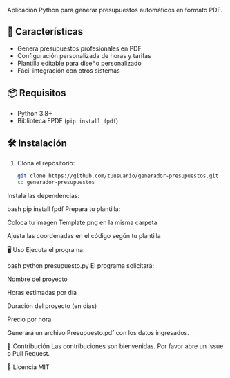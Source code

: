 Aplicación Python para generar presupuestos automáticos en formato PDF.

## 🚀 Características

- Genera presupuestos profesionales en PDF
- Configuración personalizada de horas y tarifas
- Plantilla editable para diseño personalizado
- Fácil integración con otros sistemas

## 📦 Requisitos

- Python 3.8+
- Biblioteca FPDF (`pip install fpdf`)

## 🛠 Instalación

1. Clona el repositorio:
   ```bash
   git clone https://github.com/tuusuario/generador-presupuestos.git
   cd generador-presupuestos
Instala las dependencias:

bash
pip install fpdf
Prepara tu plantilla:

Coloca tu imagen Template.png en la misma carpeta

Ajusta las coordenadas en el código según tu plantilla

🖥 Uso
Ejecuta el programa:

bash
python presupuesto.py
El programa solicitará:

Nombre del proyecto

Horas estimadas por día

Duración del proyecto (en días)

Precio por hora

Generará un archivo Presupuesto.pdf con los datos ingresados.

🤝 Contribución
Las contribuciones son bienvenidas. Por favor abre un Issue o Pull Request.

📜 Licencia
MIT
